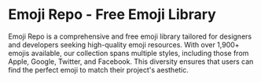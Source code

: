 # Emoji Repo - Free Emoji Library

Emoji Repo is a comprehensive and free emoji library tailored for designers and developers seeking high-quality emoji resources. With over 1,900+ emojis available, our collection spans multiple styles, including those from Apple, Google, Twitter, and Facebook. This diversity ensures that users can find the perfect emoji to match their project's aesthetic.


